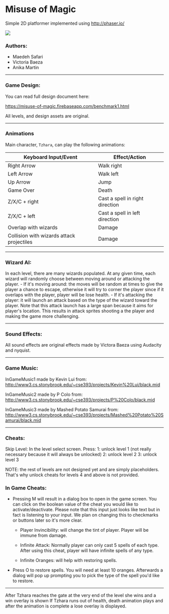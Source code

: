 # Misuse of Magic

Simple 2D platformer implemented using http://phaser.io/


![](https://media.giphy.com/media/vZY6jd5gVlnRC/giphy.gif)


### Authors:
- Maedeh Safari
- Victoria Baeza
- Anika Martin

------------------------------------------------------------
### Game Design:
You can read full design document here:

https://misuse-of-magic.firebaseapp.com/benchmark1.html
<p>
  All levels, and design assets are original.
</p>

------------------------------------------------------------

### Animations
Main character, `Tzhara`, can play the following animations:

 | Keyboard Input/Event | Effect/Action |
 | -------------- | ------------- |
 | Right Arrow | Walk right |
 | Left Arrow | Walk left |
 | Up Arrow | Jump |
 | Game Over | Death |
 | Z/X/C + right | Cast a spell in right direction |
 | Z/X/C + left | Cast a spell in left direction |
 | Overlap with wizards | Damage |
 | Collision with wizards attack projectiles | Damage |


------------------------------------------------------------

### Wizard AI:
  In each level, there are many wizards populated. At any given time, each wizard will randomly choose between moving around or attacking the player.
    - If it's moving around: the moves will be random at times to give the player a chance to
      escape, otherwise it will try to corner the player since if it overlaps with the player, player will be lose health.
    - If it's attacking the player: it will launch an attack based on the type of the wizard
      toward the player. Note that this attack launch has a large span because it aims for player's location. This results in attack sprites shooting a the player and making the game more challenging.

------------------------------------------------------------

### Sound Effects:
  All sound effects are original effects made by Victora Baeza using Audacity and nyquist.

------------------------------------------------------------

### Game Music:
  InGameMusic1 made by Kevin Lui from:
  http://www3.cs.stonybrook.edu/~cse393/projects/Kevin%20Lui/black.mid

  InGameMusic2 made by P Colo from:
  http://www3.cs.stonybrook.edu/~cse393/projects/P%20Colo/black.mid

  InGameMusic3 made by Mashed Potato Samurai from:
  http://www3.cs.stonybrook.edu/~cse393/projects/Mashed%20Potato%20Samurai/black.mid

------------------------------------------------------------

### Cheats:

Skip Level:
  In the level select screen. Press:
  1: unlock level 1 (not really necessary because it will always be unlocked)
  2: unlock level 2
  3: unlock level 3


  NOTE: the rest of levels are not designed yet and are simply placeholders. That's why unlock cheats for levels 4 and above is not provided.


### In Game Cheats:

  - Pressing M will result in a dialog box to open in the game screen. You can click on the
    boolean value of the cheat you would like to activate/deactivate. Please note that this input just looks like text but in fact is listening to your input. We plan on changing this to checkmarks or buttons later so it's more clear.

    -  Player Invincibility: will change the tint of player. Player will be immune from damage.

    - Infinite Attack: Normally player can only cast 5 spells of each type. After using this
    cheat, player will have infinite spells of any type.

    - Infinite Oranges: will help with restoring spells.

  - Press O to restore spells. You will need at least 10 oranges.
    Afterwards a dialog will pop up prompting you to pick the type of the spell you'd like to restore.
------------------------------------------------------------


After Tzhara reaches the gate at the very end of the level she wins and a win overlay is shown
If Tzhara runs out of health, death animation plays and after the animation is complete a lose overlay is displayed.
